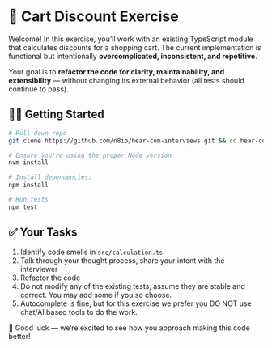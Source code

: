 # 🛒 Cart Discount Exercise

Welcome! In this exercise, you’ll work with an existing TypeScript module that calculates discounts for a shopping cart. The current implementation is functional but intentionally **overcomplicated, inconsistent, and repetitive**.

Your goal is to **refactor the code for clarity, maintainability, and extensibility** — without changing its external behavior (all tests should continue to pass).

## 🏃‍♂️ Getting Started

```bash
# Pull down repo
git clone https://github.com/n8io/hear-com-interviews.git && cd hear-com-interviews

# Ensure you're using the proper Node version
nvm install

# Install dependencies:
npm install

# Run tests
npm test
``` 

## ✅ Your Tasks

1. Identify code smells in `src/calculation.ts`
2. Talk through your thought process, share your intent with the interviewer
3. Refactor the code
4. Do not modify any of the existing tests, assume they are stable and correct. You may add some if you so choose.
5. Autocomplete is fine, but for this exercise we prefer you DO NOT use chat/AI based tools to do the work.

🤝 Good luck — we’re excited to see how you approach making this code better!

